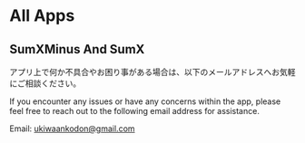 # All Apps

## SumXMinus And SumX

アプリ上で何か不具合やお困り事がある場合は、以下のメールアドレスへお気軽にご相談ください。</br>

If you encounter any issues or have any concerns within the app, please feel free to reach out to the following email address for assistance.

Email: ukiwaankodon@gmail.com

